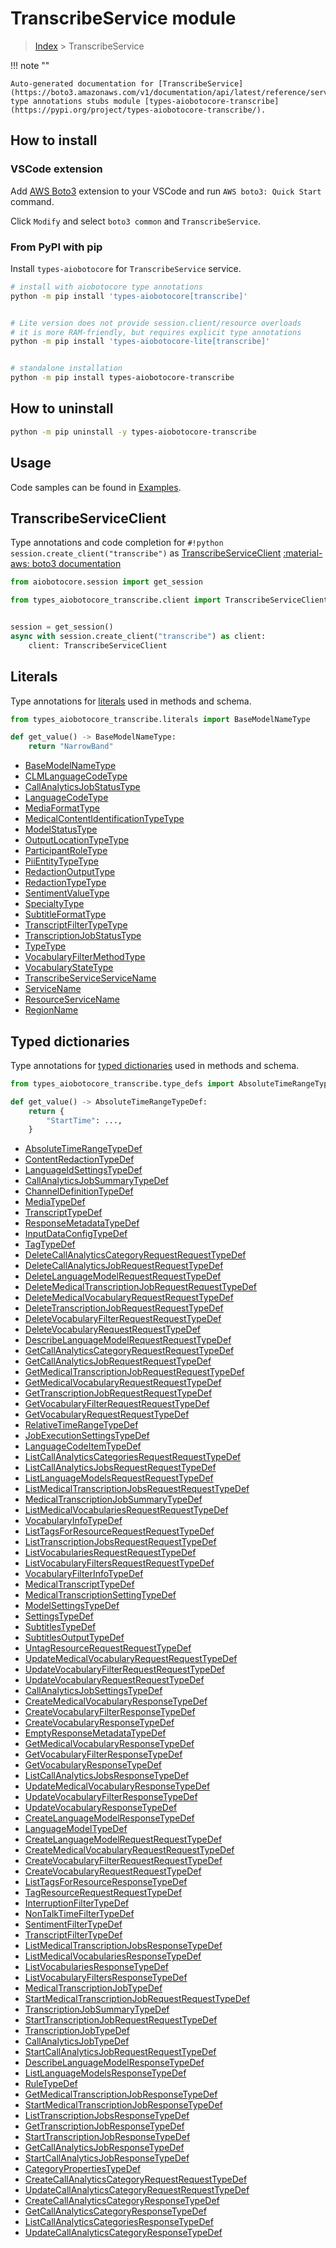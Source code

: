 # TranscribeService module

> [Index](../README.md) > TranscribeService


!!! note ""

    Auto-generated documentation for [TranscribeService](https://boto3.amazonaws.com/v1/documentation/api/latest/reference/services/transcribe.html#TranscribeService)
    type annotations stubs module [types-aiobotocore-transcribe](https://pypi.org/project/types-aiobotocore-transcribe/).

## How to install

### VSCode extension

Add [AWS Boto3](https://marketplace.visualstudio.com/items?itemName=Boto3typed.boto3-ide)
extension to your VSCode and run `AWS boto3: Quick Start` command.

Click `Modify` and select `boto3 common` and `TranscribeService`.

### From PyPI with pip

Install `types-aiobotocore` for `TranscribeService` service.

```bash
# install with aiobotocore type annotations
python -m pip install 'types-aiobotocore[transcribe]'


# Lite version does not provide session.client/resource overloads
# it is more RAM-friendly, but requires explicit type annotations
python -m pip install 'types-aiobotocore-lite[transcribe]'


# standalone installation
python -m pip install types-aiobotocore-transcribe
```



## How to uninstall

```bash
python -m pip uninstall -y types-aiobotocore-transcribe
```

## Usage

Code samples can be found in [Examples](./usage.md).

## TranscribeServiceClient

Type annotations and code completion for  `#!python session.create_client("transcribe")` as [TranscribeServiceClient](./client.md)
[:material-aws: boto3 documentation](https://boto3.amazonaws.com/v1/documentation/api/latest/reference/services/transcribe.html#TranscribeService.Client)

```python title="Usage example"
from aiobotocore.session import get_session

from types_aiobotocore_transcribe.client import TranscribeServiceClient


session = get_session()
async with session.create_client("transcribe") as client:
    client: TranscribeServiceClient
```








## Literals

Type annotations for [literals](./literals.md) used in methods and schema.

```python title="Usage example"
from types_aiobotocore_transcribe.literals import BaseModelNameType

def get_value() -> BaseModelNameType:
    return "NarrowBand"
```

- [BaseModelNameType](./literals.md#basemodelnametype)
- [CLMLanguageCodeType](./literals.md#clmlanguagecodetype)
- [CallAnalyticsJobStatusType](./literals.md#callanalyticsjobstatustype)
- [LanguageCodeType](./literals.md#languagecodetype)
- [MediaFormatType](./literals.md#mediaformattype)
- [MedicalContentIdentificationTypeType](./literals.md#medicalcontentidentificationtypetype)
- [ModelStatusType](./literals.md#modelstatustype)
- [OutputLocationTypeType](./literals.md#outputlocationtypetype)
- [ParticipantRoleType](./literals.md#participantroletype)
- [PiiEntityTypeType](./literals.md#piientitytypetype)
- [RedactionOutputType](./literals.md#redactionoutputtype)
- [RedactionTypeType](./literals.md#redactiontypetype)
- [SentimentValueType](./literals.md#sentimentvaluetype)
- [SpecialtyType](./literals.md#specialtytype)
- [SubtitleFormatType](./literals.md#subtitleformattype)
- [TranscriptFilterTypeType](./literals.md#transcriptfiltertypetype)
- [TranscriptionJobStatusType](./literals.md#transcriptionjobstatustype)
- [TypeType](./literals.md#typetype)
- [VocabularyFilterMethodType](./literals.md#vocabularyfiltermethodtype)
- [VocabularyStateType](./literals.md#vocabularystatetype)
- [TranscribeServiceServiceName](./literals.md#transcribeserviceservicename)
- [ServiceName](./literals.md#servicename)
- [ResourceServiceName](./literals.md#resourceservicename)
- [RegionName](./literals.md#regionname)




## Typed dictionaries

Type annotations for [typed dictionaries](./type_defs.md) used in methods and schema.

```python title="Usage example"
from types_aiobotocore_transcribe.type_defs import AbsoluteTimeRangeTypeDef

def get_value() -> AbsoluteTimeRangeTypeDef:
    return {
        "StartTime": ...,
    }
```

- [AbsoluteTimeRangeTypeDef](./type_defs.md#absolutetimerangetypedef)
- [ContentRedactionTypeDef](./type_defs.md#contentredactiontypedef)
- [LanguageIdSettingsTypeDef](./type_defs.md#languageidsettingstypedef)
- [CallAnalyticsJobSummaryTypeDef](./type_defs.md#callanalyticsjobsummarytypedef)
- [ChannelDefinitionTypeDef](./type_defs.md#channeldefinitiontypedef)
- [MediaTypeDef](./type_defs.md#mediatypedef)
- [TranscriptTypeDef](./type_defs.md#transcripttypedef)
- [ResponseMetadataTypeDef](./type_defs.md#responsemetadatatypedef)
- [InputDataConfigTypeDef](./type_defs.md#inputdataconfigtypedef)
- [TagTypeDef](./type_defs.md#tagtypedef)
- [DeleteCallAnalyticsCategoryRequestRequestTypeDef](./type_defs.md#deletecallanalyticscategoryrequestrequesttypedef)
- [DeleteCallAnalyticsJobRequestRequestTypeDef](./type_defs.md#deletecallanalyticsjobrequestrequesttypedef)
- [DeleteLanguageModelRequestRequestTypeDef](./type_defs.md#deletelanguagemodelrequestrequesttypedef)
- [DeleteMedicalTranscriptionJobRequestRequestTypeDef](./type_defs.md#deletemedicaltranscriptionjobrequestrequesttypedef)
- [DeleteMedicalVocabularyRequestRequestTypeDef](./type_defs.md#deletemedicalvocabularyrequestrequesttypedef)
- [DeleteTranscriptionJobRequestRequestTypeDef](./type_defs.md#deletetranscriptionjobrequestrequesttypedef)
- [DeleteVocabularyFilterRequestRequestTypeDef](./type_defs.md#deletevocabularyfilterrequestrequesttypedef)
- [DeleteVocabularyRequestRequestTypeDef](./type_defs.md#deletevocabularyrequestrequesttypedef)
- [DescribeLanguageModelRequestRequestTypeDef](./type_defs.md#describelanguagemodelrequestrequesttypedef)
- [GetCallAnalyticsCategoryRequestRequestTypeDef](./type_defs.md#getcallanalyticscategoryrequestrequesttypedef)
- [GetCallAnalyticsJobRequestRequestTypeDef](./type_defs.md#getcallanalyticsjobrequestrequesttypedef)
- [GetMedicalTranscriptionJobRequestRequestTypeDef](./type_defs.md#getmedicaltranscriptionjobrequestrequesttypedef)
- [GetMedicalVocabularyRequestRequestTypeDef](./type_defs.md#getmedicalvocabularyrequestrequesttypedef)
- [GetTranscriptionJobRequestRequestTypeDef](./type_defs.md#gettranscriptionjobrequestrequesttypedef)
- [GetVocabularyFilterRequestRequestTypeDef](./type_defs.md#getvocabularyfilterrequestrequesttypedef)
- [GetVocabularyRequestRequestTypeDef](./type_defs.md#getvocabularyrequestrequesttypedef)
- [RelativeTimeRangeTypeDef](./type_defs.md#relativetimerangetypedef)
- [JobExecutionSettingsTypeDef](./type_defs.md#jobexecutionsettingstypedef)
- [LanguageCodeItemTypeDef](./type_defs.md#languagecodeitemtypedef)
- [ListCallAnalyticsCategoriesRequestRequestTypeDef](./type_defs.md#listcallanalyticscategoriesrequestrequesttypedef)
- [ListCallAnalyticsJobsRequestRequestTypeDef](./type_defs.md#listcallanalyticsjobsrequestrequesttypedef)
- [ListLanguageModelsRequestRequestTypeDef](./type_defs.md#listlanguagemodelsrequestrequesttypedef)
- [ListMedicalTranscriptionJobsRequestRequestTypeDef](./type_defs.md#listmedicaltranscriptionjobsrequestrequesttypedef)
- [MedicalTranscriptionJobSummaryTypeDef](./type_defs.md#medicaltranscriptionjobsummarytypedef)
- [ListMedicalVocabulariesRequestRequestTypeDef](./type_defs.md#listmedicalvocabulariesrequestrequesttypedef)
- [VocabularyInfoTypeDef](./type_defs.md#vocabularyinfotypedef)
- [ListTagsForResourceRequestRequestTypeDef](./type_defs.md#listtagsforresourcerequestrequesttypedef)
- [ListTranscriptionJobsRequestRequestTypeDef](./type_defs.md#listtranscriptionjobsrequestrequesttypedef)
- [ListVocabulariesRequestRequestTypeDef](./type_defs.md#listvocabulariesrequestrequesttypedef)
- [ListVocabularyFiltersRequestRequestTypeDef](./type_defs.md#listvocabularyfiltersrequestrequesttypedef)
- [VocabularyFilterInfoTypeDef](./type_defs.md#vocabularyfilterinfotypedef)
- [MedicalTranscriptTypeDef](./type_defs.md#medicaltranscripttypedef)
- [MedicalTranscriptionSettingTypeDef](./type_defs.md#medicaltranscriptionsettingtypedef)
- [ModelSettingsTypeDef](./type_defs.md#modelsettingstypedef)
- [SettingsTypeDef](./type_defs.md#settingstypedef)
- [SubtitlesTypeDef](./type_defs.md#subtitlestypedef)
- [SubtitlesOutputTypeDef](./type_defs.md#subtitlesoutputtypedef)
- [UntagResourceRequestRequestTypeDef](./type_defs.md#untagresourcerequestrequesttypedef)
- [UpdateMedicalVocabularyRequestRequestTypeDef](./type_defs.md#updatemedicalvocabularyrequestrequesttypedef)
- [UpdateVocabularyFilterRequestRequestTypeDef](./type_defs.md#updatevocabularyfilterrequestrequesttypedef)
- [UpdateVocabularyRequestRequestTypeDef](./type_defs.md#updatevocabularyrequestrequesttypedef)
- [CallAnalyticsJobSettingsTypeDef](./type_defs.md#callanalyticsjobsettingstypedef)
- [CreateMedicalVocabularyResponseTypeDef](./type_defs.md#createmedicalvocabularyresponsetypedef)
- [CreateVocabularyFilterResponseTypeDef](./type_defs.md#createvocabularyfilterresponsetypedef)
- [CreateVocabularyResponseTypeDef](./type_defs.md#createvocabularyresponsetypedef)
- [EmptyResponseMetadataTypeDef](./type_defs.md#emptyresponsemetadatatypedef)
- [GetMedicalVocabularyResponseTypeDef](./type_defs.md#getmedicalvocabularyresponsetypedef)
- [GetVocabularyFilterResponseTypeDef](./type_defs.md#getvocabularyfilterresponsetypedef)
- [GetVocabularyResponseTypeDef](./type_defs.md#getvocabularyresponsetypedef)
- [ListCallAnalyticsJobsResponseTypeDef](./type_defs.md#listcallanalyticsjobsresponsetypedef)
- [UpdateMedicalVocabularyResponseTypeDef](./type_defs.md#updatemedicalvocabularyresponsetypedef)
- [UpdateVocabularyFilterResponseTypeDef](./type_defs.md#updatevocabularyfilterresponsetypedef)
- [UpdateVocabularyResponseTypeDef](./type_defs.md#updatevocabularyresponsetypedef)
- [CreateLanguageModelResponseTypeDef](./type_defs.md#createlanguagemodelresponsetypedef)
- [LanguageModelTypeDef](./type_defs.md#languagemodeltypedef)
- [CreateLanguageModelRequestRequestTypeDef](./type_defs.md#createlanguagemodelrequestrequesttypedef)
- [CreateMedicalVocabularyRequestRequestTypeDef](./type_defs.md#createmedicalvocabularyrequestrequesttypedef)
- [CreateVocabularyFilterRequestRequestTypeDef](./type_defs.md#createvocabularyfilterrequestrequesttypedef)
- [CreateVocabularyRequestRequestTypeDef](./type_defs.md#createvocabularyrequestrequesttypedef)
- [ListTagsForResourceResponseTypeDef](./type_defs.md#listtagsforresourceresponsetypedef)
- [TagResourceRequestRequestTypeDef](./type_defs.md#tagresourcerequestrequesttypedef)
- [InterruptionFilterTypeDef](./type_defs.md#interruptionfiltertypedef)
- [NonTalkTimeFilterTypeDef](./type_defs.md#nontalktimefiltertypedef)
- [SentimentFilterTypeDef](./type_defs.md#sentimentfiltertypedef)
- [TranscriptFilterTypeDef](./type_defs.md#transcriptfiltertypedef)
- [ListMedicalTranscriptionJobsResponseTypeDef](./type_defs.md#listmedicaltranscriptionjobsresponsetypedef)
- [ListMedicalVocabulariesResponseTypeDef](./type_defs.md#listmedicalvocabulariesresponsetypedef)
- [ListVocabulariesResponseTypeDef](./type_defs.md#listvocabulariesresponsetypedef)
- [ListVocabularyFiltersResponseTypeDef](./type_defs.md#listvocabularyfiltersresponsetypedef)
- [MedicalTranscriptionJobTypeDef](./type_defs.md#medicaltranscriptionjobtypedef)
- [StartMedicalTranscriptionJobRequestRequestTypeDef](./type_defs.md#startmedicaltranscriptionjobrequestrequesttypedef)
- [TranscriptionJobSummaryTypeDef](./type_defs.md#transcriptionjobsummarytypedef)
- [StartTranscriptionJobRequestRequestTypeDef](./type_defs.md#starttranscriptionjobrequestrequesttypedef)
- [TranscriptionJobTypeDef](./type_defs.md#transcriptionjobtypedef)
- [CallAnalyticsJobTypeDef](./type_defs.md#callanalyticsjobtypedef)
- [StartCallAnalyticsJobRequestRequestTypeDef](./type_defs.md#startcallanalyticsjobrequestrequesttypedef)
- [DescribeLanguageModelResponseTypeDef](./type_defs.md#describelanguagemodelresponsetypedef)
- [ListLanguageModelsResponseTypeDef](./type_defs.md#listlanguagemodelsresponsetypedef)
- [RuleTypeDef](./type_defs.md#ruletypedef)
- [GetMedicalTranscriptionJobResponseTypeDef](./type_defs.md#getmedicaltranscriptionjobresponsetypedef)
- [StartMedicalTranscriptionJobResponseTypeDef](./type_defs.md#startmedicaltranscriptionjobresponsetypedef)
- [ListTranscriptionJobsResponseTypeDef](./type_defs.md#listtranscriptionjobsresponsetypedef)
- [GetTranscriptionJobResponseTypeDef](./type_defs.md#gettranscriptionjobresponsetypedef)
- [StartTranscriptionJobResponseTypeDef](./type_defs.md#starttranscriptionjobresponsetypedef)
- [GetCallAnalyticsJobResponseTypeDef](./type_defs.md#getcallanalyticsjobresponsetypedef)
- [StartCallAnalyticsJobResponseTypeDef](./type_defs.md#startcallanalyticsjobresponsetypedef)
- [CategoryPropertiesTypeDef](./type_defs.md#categorypropertiestypedef)
- [CreateCallAnalyticsCategoryRequestRequestTypeDef](./type_defs.md#createcallanalyticscategoryrequestrequesttypedef)
- [UpdateCallAnalyticsCategoryRequestRequestTypeDef](./type_defs.md#updatecallanalyticscategoryrequestrequesttypedef)
- [CreateCallAnalyticsCategoryResponseTypeDef](./type_defs.md#createcallanalyticscategoryresponsetypedef)
- [GetCallAnalyticsCategoryResponseTypeDef](./type_defs.md#getcallanalyticscategoryresponsetypedef)
- [ListCallAnalyticsCategoriesResponseTypeDef](./type_defs.md#listcallanalyticscategoriesresponsetypedef)
- [UpdateCallAnalyticsCategoryResponseTypeDef](./type_defs.md#updatecallanalyticscategoryresponsetypedef)

